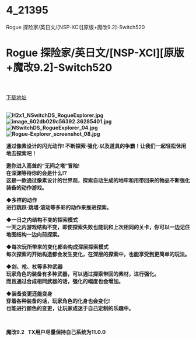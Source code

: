 # 4_21395
Rogue 探险家/英日文/[NSP-XCI][原版+魔改9.2]-Switch520
# Rogue 探险家/英日文/[NSP-XCI][原版+魔改9.2]-Switch520
 <br/></br>
[下载地址](https://www.switch520.cc/article/21395 "下载地址")
<br/></br>

<p><strong><img title="H2x1_NSwitchDS_RogueExplorer.jpg" src="https://www.switch520.cc/muke_img/2021_08_19_73404b427196c.jpg" alt="H2x1_NSwitchDS_RogueExplorer.jpg"></strong><br>
<strong><img title="image_602db029c56392.36285401.jpg" src="https://www.switch520.cc/muke_img/2021_08_19_72b1074ffac7b.jpg" alt="image_602db029c56392.36285401.jpg"></strong><br>
<strong><img title="NSwitchDS_RogueExplorer_04.jpg" src="https://www.switch520.cc/muke_img/2021_08_19_9fa93bc1acdf0.jpg" alt="NSwitchDS_RogueExplorer_04.jpg"></strong><br>
<strong><img title="Rogue-Explorer_screenshot_08.jpg" src="https://www.switch520.cc/muke_img/2021_08_19_574a6ee6219e2.jpg" alt="Rogue-Explorer_screenshot_08.jpg">&nbsp;</strong></p>
<p><strong>通过像素设计的闪光动作! 不断探索·强化·以及道具的争霸！让我们一起轻松休闲地去探索吧！</strong></p>
<p><strong>邀你进入高耸的“无间之塔”冒险!</strong><br>
<strong>在深渊等待你的会是什么!?</strong><br>
<strong>这是一款通过像素设计的世界观，探索自动生成的地牢和用带回来的物品不断强化装备的动作游戏。</strong></p>
<p><strong>◆多样的动作</strong><br>
<strong>进行跳跃·跳墙·滚动等多彩的动作来推进探索。</strong></p>
<p><strong>◆一日之内结构不变的探索模式</strong><br>
<strong>一天之内游戏结构不变，即使探索失败也能玩和上次相同的关卡，你可以一边记住地图结构一边向前探索。</strong></p>
<p><strong>◆每次玩所带来的变化都会构成深层探索模式</strong><br>
<strong>每次探索的开始构造都会发生变化，在深层的探索中，也能享受到更简单的玩法。</strong></p>
<p><strong>◆剑、枪、杖等多种武器</strong><br>
<strong>玩家角色的装备有多种武器，可以通过探索带回的素材，进行强化。</strong><br>
<strong>而且通过合成相同武器的话，强化的幅度也会增加。</strong></p>
<p><strong>◆装备变更还能变身</strong><br>
<strong>穿着各种装备的话，玩家角色的化身也会变化!</strong><br>
<strong>也能进行颜色的变更，让玩家成迷于自己定制的乐趣中。</strong></p>
<p>&nbsp;</p>
<p><strong>魔改9.2 &nbsp;&nbsp;TX用户尽量保持自己系统为11.0.0</strong></p>
